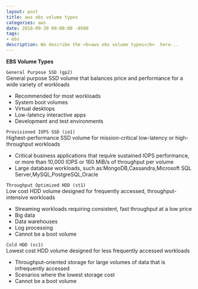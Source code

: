```yaml
---
layout: post
title: aws ebs volume types
categories: aws
date: 2018-09-30 09:00:00 -0500
tags:
- ebs
description: We describe the <b>aws ebs volume types</b>  here...            
---        
```


**EBS Volume Types**                

`General Purpose SSD (gp2)`             
General purpose SSD volume that balances price and performance for a wide variety of workloads           

 * Recommended for most workloads          
 * System boot volumes            
 * Virtual desktops                   
 * Low-latency interactive apps        
 * Development and test environments                                  

`Provisioned IOPS SSD (io1)`             
Highest-performance SSD volume for mission-critical low-latency or high-throughput workloads                             

 * Critical business applications that require sustained IOPS performance, or more than 10,000 IOPS or 160 MiB/s of throughput per volume                  
 * Large database workloads, such as:MongoDB,Cassandra,Microsoft SQL Server,MySQL,PostgreSQL,Oracle              

`Throughput Optimized HDD (st1)`                 
Low cost HDD volume designed for frequently accessed, throughput-intensive workloads                                                

* Streaming workloads requiring consistent, fast throughput at a low price   
* Big data              
* Data warehouses             
* Log processing           
* Cannot be a boot volume     

`Cold HDD (sc1)`                 
Lowest cost HDD volume designed for less frequently accessed workloads                                                        
* Throughput-oriented storage for large volumes of data that is infrequently accessed                   
* Scenarios where the lowest storage cost                           
* Cannot be a boot volume 